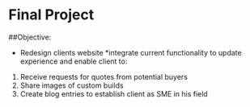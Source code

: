 # Final Project

##Objective:
* Redesign clients website
*integrate current functionality to update experience and enable client to:
1. Receive requests for quotes from potential buyers
2. Share images of custom builds
3. Create blog entries to establish client as SME in his field